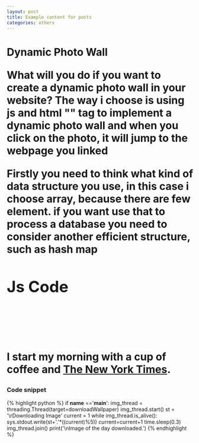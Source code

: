 ```yaml
---
layout: post
title: Example content for posts  
categories: others
---
```

<h1>Dynamic Photo Wall</p>

<p>What will you do if you want to create a dynamic photo wall in your website?
The way i choose is using js and html "<A>" tag to implement a dynamic photo wall and when you click on the photo, it will jump to the webpage you linked</p>

<p>Firstly you need to think what kind of data structure you use, in this case i choose array, because there are few element. if you want use that to process a database you need to consider another efficient structure, such as hash map</p>
<h2>Js Code</h2>

<pre><code><script type="text/javascript">
		var photos = ['img/1.png','img/2.png','img/3.png'];
	var count = 0; //count the num of picture
	var flag; //return the action id
	function callback() //this method is main method to change the picture
	{ 
 		document.getElementById("photo").src = photos[count];
 		count++;
 	if (count == photos.length)
  		count = 0; 
	} 
 
	function change() //start
	{
 		flag = setInterval(callback,2000); 
	}
 
	function off() //if your mouse stay on the current picture it will stop
	{
 		clearInterval(flag);
	}
 
	function on() //when you move your mouse, keep changing the picture
	{
 		flag = setInterval(callback,2000); 
	}
 
	function leftMove() //move to left picture
	{
	 	document.getElementById("photo").src = photos[count];
 		count++;
 		if (count == photos.length)
  			count = 0;
	}
 
	function rightMove() //move to right picture
	{
 	count--;
 	document.getElementById("photo").src = photos[count];
 	if (count <= 0)
  		count = photos.length - 1;
	}
	</script>
</code></pre>

<p></p>

<p>I start my morning with a cup of coffee and
<a href="http://www.nytimes.com/">The New York Times</a>.</p>

### Code snippet

{% highlight python %}
if __name__ =='__main__':
    img_thread = threading.Thread(target=downloadWallpaper)
    img_thread.start()
    st = '\rDownloading Image'
    current = 1
    while img_thread.is_alive():
        sys.stdout.write(st+'.'*((current)%5))
        current=current+1
        time.sleep(0.3)
    img_thread.join()
    print('\nImage of the day downloaded.')
{% endhighlight %}
